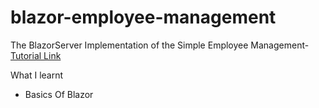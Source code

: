 # blazor-employee-management
The BlazorServer Implementation of the Simple Employee Management- [Tutorial Link](https://www.youtube.com/playlist?list=PL6n9fhu94yhVowClAs8-6nYnfsOTma14P)

What I learnt

- Basics Of Blazor
